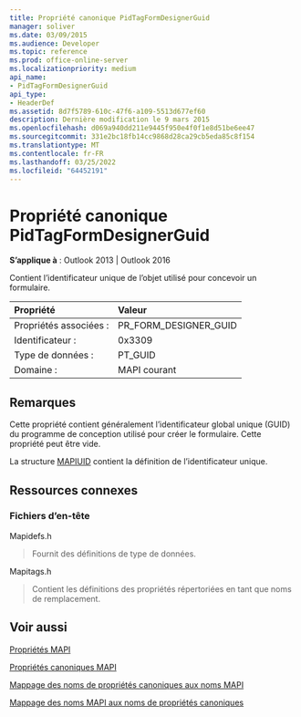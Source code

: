 ```yaml
---
title: Propriété canonique PidTagFormDesignerGuid
manager: soliver
ms.date: 03/09/2015
ms.audience: Developer
ms.topic: reference
ms.prod: office-online-server
ms.localizationpriority: medium
api_name:
- PidTagFormDesignerGuid
api_type:
- HeaderDef
ms.assetid: 8d7f5789-610c-47f6-a109-5513d677ef60
description: Dernière modification le 9 mars 2015
ms.openlocfilehash: d069a940dd211e9445f950e4f0f1e8d51be6ee47
ms.sourcegitcommit: 331e2bc18fb14cc9868d28ca29cb5eda85c8f154
ms.translationtype: MT
ms.contentlocale: fr-FR
ms.lasthandoff: 03/25/2022
ms.locfileid: "64452191"
---
```

# <a name="pidtagformdesignerguid-canonical-property"></a>Propriété canonique PidTagFormDesignerGuid

  
  
**S’applique à** : Outlook 2013 | Outlook 2016 
  
Contient l’identificateur unique de l’objet utilisé pour concevoir un formulaire.
  
|Propriété|Valeur|
|:-----|:-----|
|Propriétés associées :  <br/> |PR_FORM_DESIGNER_GUID  <br/> |
|Identificateur :  <br/> |0x3309  <br/> |
|Type de données :  <br/> |PT_GUID  <br/> |
|Domaine :  <br/> |MAPI courant  <br/> |
   
## <a name="remarks"></a>Remarques

Cette propriété contient généralement l’identificateur global unique (GUID) du programme de conception utilisé pour créer le formulaire. Cette propriété peut être vide. 
  
La structure [MAPIUID](mapiuid.md) contient la définition de l’identificateur unique. 
  
## <a name="related-resources"></a>Ressources connexes

### <a name="header-files"></a>Fichiers d’en-tête

Mapidefs.h
  
> Fournit des définitions de type de données.
    
Mapitags.h
  
> Contient les définitions des propriétés répertoriées en tant que noms de remplacement.
    
## <a name="see-also"></a>Voir aussi



[Propriétés MAPI](mapi-properties.md)
  
[Propriétés canoniques MAPI](mapi-canonical-properties.md)
  
[Mappage des noms de propriétés canoniques aux noms MAPI](mapping-canonical-property-names-to-mapi-names.md)
  
[Mappage des noms MAPI aux noms de propriétés canoniques](mapping-mapi-names-to-canonical-property-names.md)

